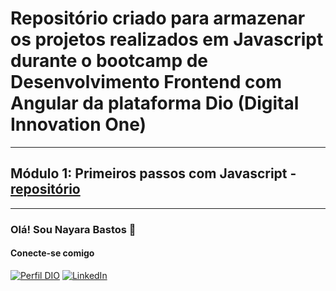 # Repositório criado para armazenar os projetos realizados em Javascript durante o bootcamp de **Desenvolvimento Frontend com Angular** da plataforma Dio (Digital Innovation One)
---------------
## Módulo 1: Primeiros passos com Javascript - [repositório](https://github.com/nayarabr/javascript/tree/main/primeiros-passos)


---------------
### Olá! Sou Nayara Bastos 💜
#### Conecte-se comigo
[![Perfil DIO](https://img.shields.io/badge/-Meu%20Perfil%20na%20DIO-886CE4?style=for-the-badge)](https://web.dio.me/users/nayarabr1992)
[![LinkedIn](https://img.shields.io/badge/LinkedIn-0077B5?style=for-the-badge&logo=linkedin&logoColor=white)](https://www.linkedin.com/in/nayara-bastos/)
